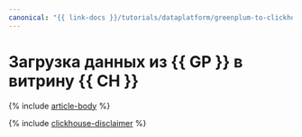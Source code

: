```yaml
---
canonical: "{{ link-docs }}/tutorials/dataplatform/greenplum-to-clickhouse"
---
```


# Загрузка данных из {{ GP }} в витрину {{ CH }}

{% include [article-body](../../_tutorials/dataplatform/greenplum-to-clickhouse.md) %}

{% include [clickhouse-disclaimer](../../_includes/clickhouse-disclaimer.md) %}

